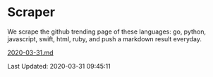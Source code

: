 # Scraper

We scrape the github trending page of these languages: go, python, javascript, swift, html, ruby, and push a markdown result everyday.

[2020-03-31.md](https://github.com/henson/Scraper/blob/master/2020-03-31.md)

Last Updated: 2020-03-31 09:45:11